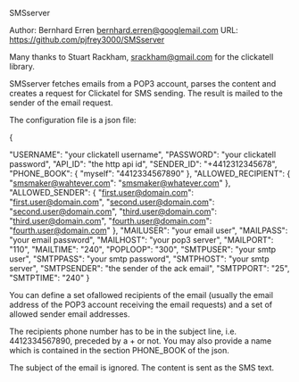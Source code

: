 SMSserver

Author: Bernhard Erren <bernhard.erren@googlemail.com>
URL: https://github.com/pjfrey3000/SMSserver

Many thanks to Stuart Rackham, <srackham@gmail.com> for the clickatell library.

SMSserver fetches emails from a POP3 account, parses the content and creates a request
for Clickatel for SMS sending.
The result is mailed to the sender of the email request.

The configuration file is a json file:

{

  "USERNAME":  "your clickatell username",
  "PASSWORD":  "your clickatell password",
  "API_ID":    "the http api id",
  "SENDER_ID": "+4412312345678",
  "PHONE_BOOK": {
    "myself":   "4412334567890"
  },
  "ALLOWED_RECIPIENT": {
    "smsmaker@wahtever.com": "smsmaker@whatever.com"
  },
  "ALLOWED_SENDER": {
    "first.user@domain.com": "first.user@domain.com",
    "second.user@domain.com": "second.user@domain.com",
    "third.user@domain.com": "third.user@domain.com",
    "fourth.user@domain.com": "fourth.user@domain.com"
  },
  "MAILUSER":  "your email user",
  "MAILPASS":  "your email password",
  "MAILHOST":  "your pop3 server",
  "MAILPORT":  "110",
  "MAILTIME":  "240",
  "POPLOOP":   "300",
  "SMTPUSER":  "your smtp user",
  "SMTPPASS":  "your smtp password",
  "SMTPHOST":  "your smtp server",
  "SMTPSENDER": "the sender of the ack email",
  "SMTPPORT":  "25",
  "SMTPTIME":  "240"
}

You can define a set ofallowed recipients of the email (usually the email address of
the POP3 account receiving the email requests) and a set of allowed sender email addresses.

The recipients phone number has to be in the subject line, i.e. 4412334567890,
preceded by a + or not. You may also provide a name which is contained in the section
PHONE_BOOK of the json.

The subject of the email is ignored. The content is sent as the SMS text.
